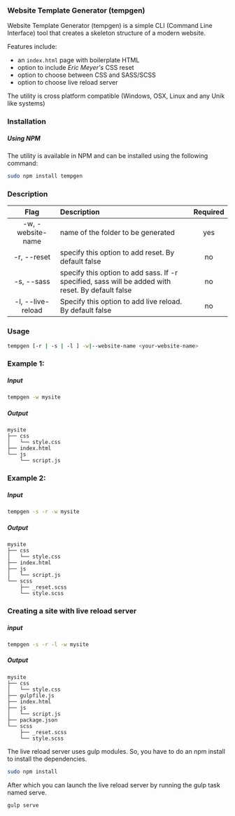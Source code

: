 ### Website Template Generator (tempgen)

Website Template Generator (tempgen) is a simple CLI (Command Line Interface) tool that creates a skeleton structure of a modern website. 

Features include: 
- an `index.html` page with boilerplate HTML
- option to include *Eric Meyer's* CSS reset
- option to choose between CSS and SASS/SCSS
- option to choose live reload server 

The utility is cross platform compatible (Windows, OSX, Linux and any Unik like systems)

### Installation

##### Using NPM
The utility is available in NPM and can be installed using the following command: 

```sh
sudo npm install tempgen
```

### Description

| Flag | Description | Required |
| :--: | :---------- | :------: |
| -w, -website-name | name of the folder to be generated | yes |
| -r, --reset | specify this option to add reset. By default false | no |
| -s, --sass | specify this option to add sass. If -r specified, sass will be added with reset. By default false | no |
| -l, --live-reload | Specify this option to add live reload. By default false | no |

### Usage

```sh
tempgen [-r | -s | -l ] -w|--website-name <your-website-name>
```

### Example 1: 

##### Input

```sh
tempgen -w mysite
```

##### Output

```
mysite
├── css
│   └── style.css
├── index.html
└── js
    └── script.js
```

### Example 2: 

##### Input

```sh
tempgen -s -r -w mysite
```

##### Output
```
mysite
├── css
│   └── style.css
├── index.html
├── js
│   └── script.js
└── scss
    ├── _reset.scss
    └── style.scss
```

### Creating a site with live reload server

##### input
```sh
tempgen -s -r -l -w mysite
```
##### Output
```
mysite
├── css
│   └── style.css
├── gulpfile.js
├── index.html
├── js
│   └── script.js
├── package.json
└── scss
    ├── _reset.scss
    └── style.scss
```

The live reload server uses gulp modules. So, you have to do an npm install to install the dependencies.

```sh
sudo npm install
```

After which you can launch the live reload server by running the gulp task named serve.

```sh
gulp serve
```



